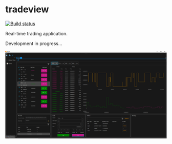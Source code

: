 # tradeview

[![Build status](https://ci.appveyor.com/api/projects/status/lsf9kuf5p93wvr0p/branch/master?svg=true)](https://ci.appveyor.com/project/grantcolley/tradeview/branch/master)

Real-time trading application.

Development in progress...

![Alt text](/README-images/tradeview.png?raw=true "Trade View")
